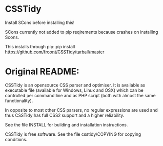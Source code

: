 CSSTidy
=======
Install SCons before installing this!

SCons currently not added to pip reqirements
because crashes on installing Scons.

This installs through pip: pip install https://github.com/froont/CSSTidy/tarball/master


Original README:
================

CSSTidy is an opensource CSS parser and optimiser. It is available as executable file (available for Windows, Linux and OSX) which can be controlled per command line and as PHP script (both with almost the same functionality).

In opposite to most other CSS parsers, no regular expressions are used and thus CSSTidy has full CSS2 support and a higher reliability.

See the file INSTALL for building and installation instructions.

CSSTidy is free software. See the file csstidy/COPYING for copying conditions.
